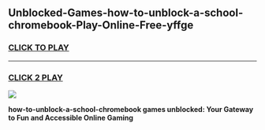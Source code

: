 
## Unblocked-Games-how-to-unblock-a-school-chromebook-Play-Online-Free-yffge
<h3>
<a href="https://premium76.site?title=how-to-unblock-a-school-chromebook&ref=26A">CLICK TO PLAY</a></h3>
<hr>

<h3>
<a href="https://premium76.site?title=how-to-unblock-a-school-chromebook&ref=26A">CLICK 2 PLAY</a>
  
</h3>

<a href="https://premium76.site?title=how-to-unblock-a-school-chromebook&ref=26A"><img src="https://clearcache.store/games.png"></a>


**how-to-unblock-a-school-chromebook games unblocked: Your Gateway to Fun and Accessible Online Gaming**
